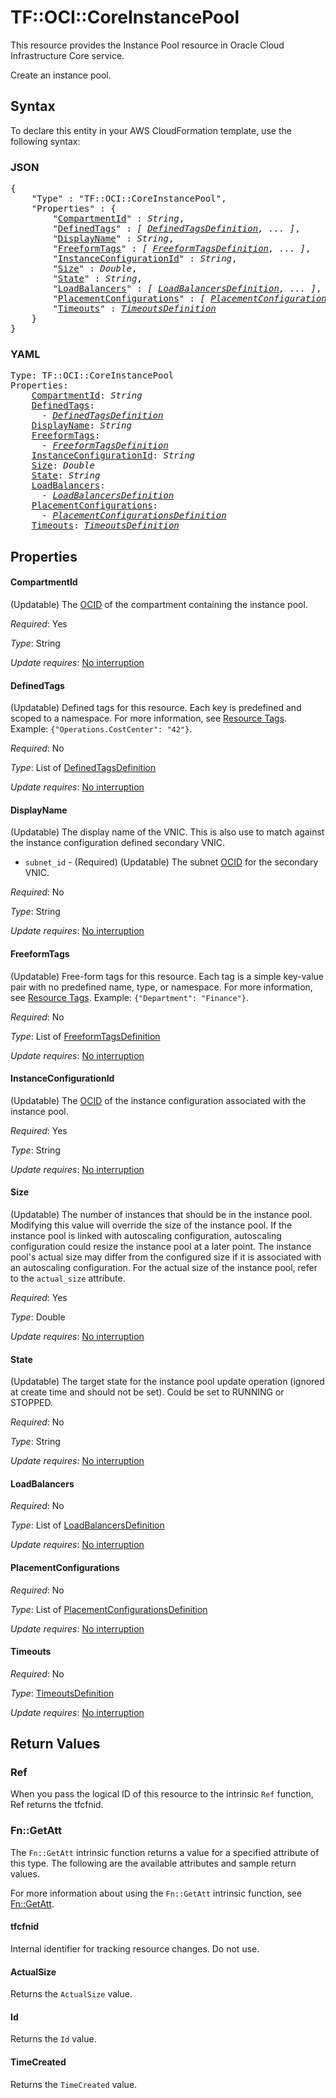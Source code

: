 # TF::OCI::CoreInstancePool

This resource provides the Instance Pool resource in Oracle Cloud Infrastructure Core service.

Create an instance pool.

## Syntax

To declare this entity in your AWS CloudFormation template, use the following syntax:

### JSON

<pre>
{
    "Type" : "TF::OCI::CoreInstancePool",
    "Properties" : {
        "<a href="#compartmentid" title="CompartmentId">CompartmentId</a>" : <i>String</i>,
        "<a href="#definedtags" title="DefinedTags">DefinedTags</a>" : <i>[ <a href="definedtagsdefinition.md">DefinedTagsDefinition</a>, ... ]</i>,
        "<a href="#displayname" title="DisplayName">DisplayName</a>" : <i>String</i>,
        "<a href="#freeformtags" title="FreeformTags">FreeformTags</a>" : <i>[ <a href="freeformtagsdefinition.md">FreeformTagsDefinition</a>, ... ]</i>,
        "<a href="#instanceconfigurationid" title="InstanceConfigurationId">InstanceConfigurationId</a>" : <i>String</i>,
        "<a href="#size" title="Size">Size</a>" : <i>Double</i>,
        "<a href="#state" title="State">State</a>" : <i>String</i>,
        "<a href="#loadbalancers" title="LoadBalancers">LoadBalancers</a>" : <i>[ <a href="loadbalancersdefinition.md">LoadBalancersDefinition</a>, ... ]</i>,
        "<a href="#placementconfigurations" title="PlacementConfigurations">PlacementConfigurations</a>" : <i>[ <a href="placementconfigurationsdefinition.md">PlacementConfigurationsDefinition</a>, ... ]</i>,
        "<a href="#timeouts" title="Timeouts">Timeouts</a>" : <i><a href="timeoutsdefinition.md">TimeoutsDefinition</a></i>
    }
}
</pre>

### YAML

<pre>
Type: TF::OCI::CoreInstancePool
Properties:
    <a href="#compartmentid" title="CompartmentId">CompartmentId</a>: <i>String</i>
    <a href="#definedtags" title="DefinedTags">DefinedTags</a>: <i>
      - <a href="definedtagsdefinition.md">DefinedTagsDefinition</a></i>
    <a href="#displayname" title="DisplayName">DisplayName</a>: <i>String</i>
    <a href="#freeformtags" title="FreeformTags">FreeformTags</a>: <i>
      - <a href="freeformtagsdefinition.md">FreeformTagsDefinition</a></i>
    <a href="#instanceconfigurationid" title="InstanceConfigurationId">InstanceConfigurationId</a>: <i>String</i>
    <a href="#size" title="Size">Size</a>: <i>Double</i>
    <a href="#state" title="State">State</a>: <i>String</i>
    <a href="#loadbalancers" title="LoadBalancers">LoadBalancers</a>: <i>
      - <a href="loadbalancersdefinition.md">LoadBalancersDefinition</a></i>
    <a href="#placementconfigurations" title="PlacementConfigurations">PlacementConfigurations</a>: <i>
      - <a href="placementconfigurationsdefinition.md">PlacementConfigurationsDefinition</a></i>
    <a href="#timeouts" title="Timeouts">Timeouts</a>: <i><a href="timeoutsdefinition.md">TimeoutsDefinition</a></i>
</pre>

## Properties

#### CompartmentId

(Updatable) The [OCID](https://docs.cloud.oracle.com/iaas/Content/General/Concepts/identifiers.htm) of the compartment containing the instance pool.

_Required_: Yes

_Type_: String

_Update requires_: [No interruption](https://docs.aws.amazon.com/AWSCloudFormation/latest/UserGuide/using-cfn-updating-stacks-update-behaviors.html#update-no-interrupt)

#### DefinedTags

(Updatable) Defined tags for this resource. Each key is predefined and scoped to a namespace. For more information, see [Resource Tags](https://docs.cloud.oracle.com/iaas/Content/General/Concepts/resourcetags.htm).  Example: `{"Operations.CostCenter": "42"}`.

_Required_: No

_Type_: List of <a href="definedtagsdefinition.md">DefinedTagsDefinition</a>

_Update requires_: [No interruption](https://docs.aws.amazon.com/AWSCloudFormation/latest/UserGuide/using-cfn-updating-stacks-update-behaviors.html#update-no-interrupt)

#### DisplayName

(Updatable) The display name of the VNIC. This is also use to match against the instance configuration defined secondary VNIC.
* `subnet_id` - (Required) (Updatable) The subnet [OCID](https://docs.cloud.oracle.com/iaas/Content/General/Concepts/identifiers.htm) for the secondary VNIC.

_Required_: No

_Type_: String

_Update requires_: [No interruption](https://docs.aws.amazon.com/AWSCloudFormation/latest/UserGuide/using-cfn-updating-stacks-update-behaviors.html#update-no-interrupt)

#### FreeformTags

(Updatable) Free-form tags for this resource. Each tag is a simple key-value pair with no predefined name, type, or namespace. For more information, see [Resource Tags](https://docs.cloud.oracle.com/iaas/Content/General/Concepts/resourcetags.htm).  Example: `{"Department": "Finance"}`.

_Required_: No

_Type_: List of <a href="freeformtagsdefinition.md">FreeformTagsDefinition</a>

_Update requires_: [No interruption](https://docs.aws.amazon.com/AWSCloudFormation/latest/UserGuide/using-cfn-updating-stacks-update-behaviors.html#update-no-interrupt)

#### InstanceConfigurationId

(Updatable) The [OCID](https://docs.cloud.oracle.com/iaas/Content/General/Concepts/identifiers.htm) of the instance configuration associated with the instance pool.

_Required_: Yes

_Type_: String

_Update requires_: [No interruption](https://docs.aws.amazon.com/AWSCloudFormation/latest/UserGuide/using-cfn-updating-stacks-update-behaviors.html#update-no-interrupt)

#### Size

(Updatable) The number of instances that should be in the instance pool. Modifying this value will override the size of the instance pool. If the instance pool is linked with autoscaling configuration, autoscaling configuration could resize the instance pool at a later point. The instance pool's actual size may differ from the configured size if it is associated with an autoscaling configuration. For the actual size of the instance pool, refer to the `actual_size` attribute.

_Required_: Yes

_Type_: Double

_Update requires_: [No interruption](https://docs.aws.amazon.com/AWSCloudFormation/latest/UserGuide/using-cfn-updating-stacks-update-behaviors.html#update-no-interrupt)

#### State

(Updatable) The target state for the instance pool update operation (ignored at create time and should not be set). Could be set to RUNNING or STOPPED.

_Required_: No

_Type_: String

_Update requires_: [No interruption](https://docs.aws.amazon.com/AWSCloudFormation/latest/UserGuide/using-cfn-updating-stacks-update-behaviors.html#update-no-interrupt)

#### LoadBalancers

_Required_: No

_Type_: List of <a href="loadbalancersdefinition.md">LoadBalancersDefinition</a>

_Update requires_: [No interruption](https://docs.aws.amazon.com/AWSCloudFormation/latest/UserGuide/using-cfn-updating-stacks-update-behaviors.html#update-no-interrupt)

#### PlacementConfigurations

_Required_: No

_Type_: List of <a href="placementconfigurationsdefinition.md">PlacementConfigurationsDefinition</a>

_Update requires_: [No interruption](https://docs.aws.amazon.com/AWSCloudFormation/latest/UserGuide/using-cfn-updating-stacks-update-behaviors.html#update-no-interrupt)

#### Timeouts

_Required_: No

_Type_: <a href="timeoutsdefinition.md">TimeoutsDefinition</a>

_Update requires_: [No interruption](https://docs.aws.amazon.com/AWSCloudFormation/latest/UserGuide/using-cfn-updating-stacks-update-behaviors.html#update-no-interrupt)

## Return Values

### Ref

When you pass the logical ID of this resource to the intrinsic `Ref` function, Ref returns the tfcfnid.

### Fn::GetAtt

The `Fn::GetAtt` intrinsic function returns a value for a specified attribute of this type. The following are the available attributes and sample return values.

For more information about using the `Fn::GetAtt` intrinsic function, see [Fn::GetAtt](https://docs.aws.amazon.com/AWSCloudFormation/latest/UserGuide/intrinsic-function-reference-getatt.html).

#### tfcfnid

Internal identifier for tracking resource changes. Do not use.

#### ActualSize

Returns the <code>ActualSize</code> value.

#### Id

Returns the <code>Id</code> value.

#### TimeCreated

Returns the <code>TimeCreated</code> value.

